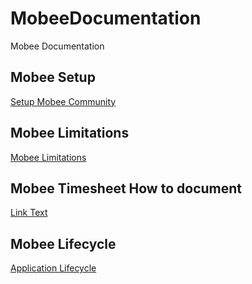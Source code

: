 # MobeeDocumentation
Mobee Documentation

## Mobee Setup   
[Setup Mobee Community](https://github.com/jeandaher1/MobeeDocumentation/blob/main/SetupMobeeCommunity.md)   

## Mobee Limitations   
[Mobee Limitations](https://github.com/jeandaher1/MobeeDocumentation/blob/main/MobeeLimitations.md)   

## Mobee Timesheet How to document    
[Link Text](path/to/other/page.md)

## Mobee Lifecycle   
[Application Lifecycle](https://github.com/jeandaher1/MobeeDocumentation/blob/main/ApplicationLifecycle.md)    

